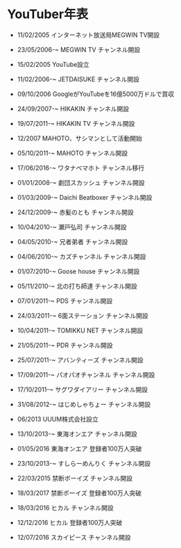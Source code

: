 YouTuber年表
===============

- 11/02/2005 インターネット放送局MEGWIN TV開設
- 23/05/2006-~ MEGWIN TV チャンネル開設

- 15/02/2005 YouTube設立

- 11/02/2006-~ JETDAISUKE チャンネル開設
- 09/10/2006 GoogleがYouTubeを16億5000万ドルで買収

- 24/09/2007-~ HIKAKIN チャンネル開設
- 19/07/2011-~ HIKAKIN TV チャンネル開設

- 12/2007 MAHOTO、サシマンとして活動開始
- 05/10/2011-~ MAHOTO チャンネル開設
- 17/06/2016-~ ワタナベマホト チャンネル移行

- 01/01/2008-~ 劇団スカッシュ チャンネル開設

- 01/03/2009-~ Daichi Beatboxer チャンネル開設
- 24/12/2009-~ 赤髪のとも チャンネル開設

- 10/04/2010-~ 瀬戸弘司 チャンネル開設
- 04/05/2010-~ 兄者弟者 チャンネル開設
- 04/06/2010-~ カズチャンネル チャンネル開設
- 01/07/2010-~ Goose house チャンネル開設
- 05/11/2010-~ 北の打ち師達 チャンネル開設

- 07/01/2011-~ PDS チャンネル開設
- 24/03/2011-~ 6面ステーション チャンネル開設
- 10/04/2011-~ TOMIKKU NET チャンネル開設
- 21/05/2011-~ PDR チャンネル開設
- 25/07/2011-~ アバンティーズ チャンネル開設
- 17/09/2011-~ パオパオチャンネル チャンネル開設
- 17/10/2011-~ サグワダイアリー チャンネル開設

- 31/08/2012-~ はじめしゃちょー チャンネル開設

- 06/2013 UUUM株式会社設立

- 13/10/2013-~ 東海オンエア チャンネル開設
- 01/05/2016 東海オンエア 登録者100万人突破

- 23/10/2013-~ すしらーめんりく チャンネル開設

- 22/03/2015 禁断ボーイズ チャンネル開設
- 18/03/2017 禁断ボーイズ 登録者100万人突破

- 18/03/2016 ヒカル チャンネル開設
- 12/12/2016 ヒカル 登録者100万人突破

- 12/07/2016 スカイピース チャンネル開設
